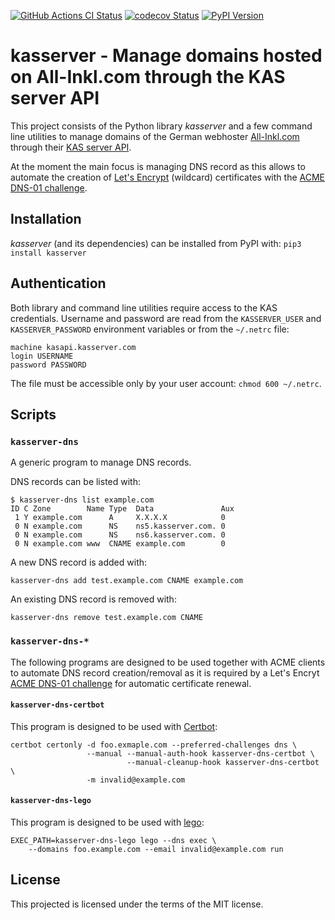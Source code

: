 [![GitHub Actions CI Status](https://github.com/fetzerch/kasserver/actions/workflows/check.yml/badge.svg?event=push&branch=master)](https://github.com/fetzerch/kasserver/actions)
[![codecov Status](https://codecov.io/github/fetzerch/kasserver/graph/badge.svg?token=F3M0w6Lr2r)](https://codecov.io/github/fetzerch/kasserver)
[![PyPI Version](https://img.shields.io/pypi/v/kasserver.svg)](https://pypi.org/project/kasserver)

# kasserver - Manage domains hosted on All-Inkl.com through the KAS server API

This project consists of the Python library *kasserver* and a few command line
utilities to manage domains of the German webhoster [All-Inkl.com] through
their [KAS server API].

At the moment the main focus is managing DNS record as this allows to automate
the creation of [Let's Encrypt] (wildcard) certificates with the
[ACME DNS-01 challenge].

## Installation

*kasserver* (and its dependencies) can be installed from PyPI with:
`pip3 install kasserver`

## Authentication

Both library and command line utilities require access to the KAS credentials.
Username and password are read from the `KASSERVER_USER` and
`KASSERVER_PASSWORD` environment variables or from the `~/.netrc` file:

```console
machine kasapi.kasserver.com
login USERNAME
password PASSWORD
```

The file must be accessible only by your user account: `chmod 600 ~/.netrc`.

## Scripts

### `kasserver-dns`

A generic program to manage DNS records.

DNS records can be listed with:

```console
$ kasserver-dns list example.com
ID C Zone        Name Type  Data               Aux
 1 Y example.com      A     X.X.X.X            0
 0 N example.com      NS    ns5.kasserver.com. 0
 0 N example.com      NS    ns6.kasserver.com. 0
 0 N example.com www  CNAME example.com        0
```

A new DNS record is added with:

```console
kasserver-dns add test.example.com CNAME example.com
```

An existing DNS record is removed with:

```console
kasserver-dns remove test.example.com CNAME
```

### `kasserver-dns-*`

The following programs are designed to be used together with ACME clients to
automate DNS record creation/removal as it is required by a Let's Encryt
[ACME DNS-01 challenge] for automatic certificate renewal.

#### `kasserver-dns-certbot`

This program is designed to be used with [Certbot]:

```console
certbot certonly -d foo.exmaple.com --preferred-challenges dns \
                 --manual --manual-auth-hook kasserver-dns-certbot \
                          --manual-cleanup-hook kasserver-dns-certbot \
                 -m invalid@example.com
```

#### `kasserver-dns-lego`

This program is designed to be used with [lego]:

```console
EXEC_PATH=kasserver-dns-lego lego --dns exec \
    --domains foo.example.com --email invalid@example.com run
```

## License

This projected is licensed under the terms of the MIT license.

[acme dns-01 challenge]: https://www.eff.org/de/deeplinks/2018/02/technical-deep-dive-securing-automation-acme-dns-challenge-validation
[all-inkl.com]: https://all-inkl.com/
[certbot]: https://certbot.eff.org
[kas server api]: https://kasapi.kasserver.com/
[lego]: https://github.com/xenolf/lego
[let's encrypt]: https://letsencrypt.org/
